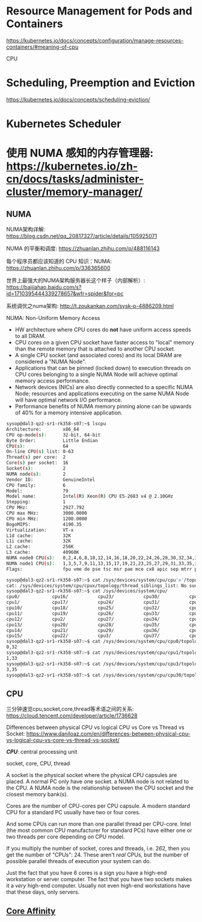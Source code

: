 # Resource Management for Pods and Containers

https://kubernetes.io/docs/concepts/configuration/manage-resources-containers/#meaning-of-cpu





CPU





# Scheduling, Preemption and Eviction

https://kubernetes.io/docs/concepts/scheduling-eviction/





# Kubernetes Scheduler



# 使用 NUMA 感知的内存管理器: https://kubernetes.io/zh-cn/docs/tasks/administer-cluster/memory-manager/





## NUMA

NUMA架构详解: https://blog.csdn.net/qq_20817327/article/details/105925071

NUMA 的平衡和调度: https://zhuanlan.zhihu.com/p/488116143

每个程序员都应该知道的 CPU 知识：NUMA: https://zhuanlan.zhihu.com/p/336365600

世界上最强大的NUMA架构服务器长这个样子（内部解析）: https://baijiahao.baidu.com/s?id=1710395444339278657&wfr=spider&for=pc

系统调优之numa架构: http://t.zoukankan.com/sysk-p-4886209.html

NUMA: Non-Uniform Memory Access

- HW architecture where CPU cores do **not** have uniform access speeds to all DRAM.
- CPU cores on a given CPU socket have faster access to "local" memory than the remote memory that is attached to another CPU socket.
- A single CPU socket (and associated cores) and its local DRAM are considered a "NUMA Node".
- Applications that can be pinned (locked down) to execution threads on CPU cores belonging to a single NUMA Node will achieve optimal memory access performance. 
- Network devices (NICs) are also directly connected to a specific NUMA Node; resources and applications executing on the same NUMA Node will have optimal network I/O performance. 
- Performance benefits of NUMA memory pinning alone can be upwards of 40% for a memory intensive application.

```sh
sysop@dal3-qz2-sr1-rk358-s07:~$ lscpu
Architecture:        x86_64
CPU op-mode(s):      32-bit, 64-bit
Byte Order:          Little Endian
CPU(s):              64
On-line CPU(s) list: 0-63
Thread(s) per core:  2
Core(s) per socket:  16
Socket(s):           2
NUMA node(s):        2
Vendor ID:           GenuineIntel
CPU family:          6
Model:               79
Model name:          Intel(R) Xeon(R) CPU E5-2683 v4 @ 2.10GHz
Stepping:            1
CPU MHz:             2927.792
CPU max MHz:         3000.0000
CPU min MHz:         1200.0000
BogoMIPS:            4190.35
Virtualization:      VT-x
L1d cache:           32K
L1i cache:           32K
L2 cache:            256K
L3 cache:            40960K
NUMA node0 CPU(s):   0,2,4,6,8,10,12,14,16,18,20,22,24,26,28,30,32,34,36,38,40,42,44,46,48,50,52,54,56,58,60,62
NUMA node1 CPU(s):   1,3,5,7,9,11,13,15,17,19,21,23,25,27,29,31,33,35,37,39,41,43,45,47,49,51,53,55,57,59,61,63
Flags:               fpu vme de pse tsc msr pae mce cx8 apic sep mtrr pge mca cmov pat pse36 clflush dts acpi mmx fxsr sse sse2 ss ht tm pbe syscall nx pdpe1gb rdtscp lm constant_tsc arch_perfmon pebs bts rep_good nopl xtopology nonstop_tsc cpuid aperfmperf pni pclmulqdq dtes64 monitor ds_cpl vmx smx est tm2 ssse3 sdbg fma cx16 xtpr pdcm pcid dca sse4_1 sse4_2 x2apic movbe popcnt tsc_deadline_timer aes xsave avx f16c rdrand lahf_lm abm 3dnowprefetch cpuid_fault epb cat_l3 cdp_l3 invpcid_single pti ssbd ibrs ibpb stibp tpr_shadow vnmi flexpriority ept vpid fsgsbase tsc_adjust bmi1 hle avx2 smep bmi2 erms invpcid rtm cqm rdt_a rdseed adx smap intel_pt xsaveopt cqm_llc cqm_occup_llc cqm_mbm_total cqm_mbm_local dtherm ida arat pln pts md_clear flush_l1d
```



```bash
sysop@dal3-qz2-sr1-rk358-s07:~$ cat /sys/devices/system/cpu/cpu'x'/topology/thread_siblings_list
cat: /sys/devices/system/cpu/cpux/topology/thread_siblings_list: No such file or directory
sysop@dal3-qz2-sr1-rk358-s07:~$ cat /sys/devices/system/cpu/
cpu0/            cpu16/           cpu23/           cpu30/           cpu38/           cpu45/           cpu52/           cpu6/            cpufreq/         offline
cpu1/            cpu17/           cpu24/           cpu31/           cpu39/           cpu46/           cpu53/           cpu60/           cpuidle/         online
cpu10/           cpu18/           cpu25/           cpu32/           cpu4/            cpu47/           cpu54/           cpu61/           hotplug/         possible
cpu11/           cpu19/           cpu26/           cpu33/           cpu40/           cpu48/           cpu55/           cpu62/           intel_pstate/    power/
cpu12/           cpu2/            cpu27/           cpu34/           cpu41/           cpu49/           cpu56/           cpu63/           isolated         present
cpu13/           cpu20/           cpu28/           cpu35/           cpu42/           cpu5/            cpu57/           cpu7/            kernel_max       smt/
cpu14/           cpu21/           cpu29/           cpu36/           cpu43/           cpu50/           cpu58/           cpu8/            microcode/       uevent
cpu15/           cpu22/           cpu3/            cpu37/           cpu44/           cpu51/           cpu59/           cpu9/            modalias         vulnerabilities/
sysop@dal3-qz2-sr1-rk358-s07:~$ cat /sys/devices/system/cpu/cpu0/topology/thread_siblings_list
0,32
sysop@dal3-qz2-sr1-rk358-s07:~$ cat /sys/devices/system/cpu/cpu1/topology/thread_siblings_list
1,33
sysop@dal3-qz2-sr1-rk358-s07:~$ cat /sys/devices/system/cpu/cpu3/topology/thread_siblings_list
3,35
sysop@dal3-qz2-sr1-rk358-s07:~$ cat /sys/devices/system/cpu/cpu30/topology/thread_siblings_list
```



## CPU

三分钟速览cpu,socket,core,thread等术语之间的关系: https://cloud.tencent.com/developer/article/1736628

Differences between physical CPU vs logical CPU vs Core vs Thread vs Socket: https://www.daniloaz.com/en/differences-between-physical-cpu-vs-logical-cpu-vs-core-vs-thread-vs-socket/

***CPU***: central processing unit

socket, core, CPU, thread 

A socket is the physical socket where the physical CPU capsules are placed. A normal PC only have one socket. a NUMA node is not related to the CPU. A NUMA node is the relationship between the CPU socket and the closest memory bank(s).

Cores are the number of CPU-cores per CPU capsule. A modern standard CPU for a standard PC usually have two or four cores.

And some CPUs can run more than one parallel thread per CPU-core. Intel (the most common CPU manufacturer for standard PCs) have either one or two threads per core depending on CPU model.

If you multiply the number of socket, cores and threads, i.e. 2*6*2, then you get the number of "CPUs": 24. These aren't *real* CPUs, but the number of possible parallel threads of execution your system can do.

Just the fact that you have 6 cores is a sign you have a high-end workstation or server computer. The fact that you have two sockets makes it a *very* high-end computer. Usually not even high-end workstations have that these days, only servers.

## [Core Affinity](https://confluence.swg.usma.ibm.com:8445/display/CTL/Core+Affinity)